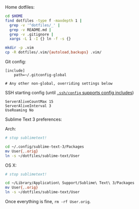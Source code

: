 Home dotfiles:

```bash
cd $HOME
find dotfiles -type f -maxdepth 1 |
  grep -v '^dotfiles/_' |
  grep -v README.md |
  grep -v .gitignore |
  xargs -L 1 -I {} ln -f -s {}

mkdir -p .vim
cp -R dotfiles/.vim/{autoload,backups} .vim/
```

Git config:

```
[include]
	path=~/.gitconfig-global

# Any other non-global, overriding settings below
```

SSH starting config (until [`.ssh/config` supports config includes](https://bugzilla.mindrot.org/show_bug.cgi?id=1585))

```
ServerAliveCountMax 15
ServerAliveInterval 3
UseRoaming No
```

Sublime Text 3 preferences:

Arch:

```bash
# stop sublimetext!

cd ~/.config/sublime-text-3/Packages
mv User{,.orig}
ln -s ~/dotfiles/sublime-text/User
```

OS X:

```bash
# stop sublimetext!

cd ~/Library/Application\ Support/Sublime\ Text\ 3/Packages
mv User{,.orig}
ln -s ~/dotfiles/sublime-text/User
```

Once everything is fine, `rm -rf User.orig`.
